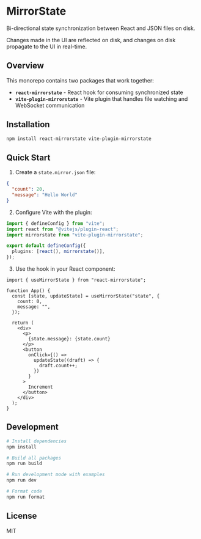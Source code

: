 # MirrorState

Bi-directional state synchronization between React and JSON files on disk.

Changes made in the UI are reflected on disk, and changes on disk propagate to the UI in real-time.

## Overview

This monorepo contains two packages that work together:

- **`react-mirrorstate`** - React hook for consuming synchronized state
- **`vite-plugin-mirrorstate`** - Vite plugin that handles file watching and WebSocket communication

## Installation

```bash
npm install react-mirrorstate vite-plugin-mirrorstate
```

## Quick Start

1. Create a `state.mirror.json` file:

```json
{
  "count": 20,
  "message": "Hello World"
}
```

2. Configure Vite with the plugin:

```typescript
import { defineConfig } from "vite";
import react from "@vitejs/plugin-react";
import mirrorstate from "vite-plugin-mirrorstate";

export default defineConfig({
  plugins: [react(), mirrorstate()],
});
```

3. Use the hook in your React component:

```tsx
import { useMirrorState } from "react-mirrorstate";

function App() {
  const [state, updateState] = useMirrorState("state", {
    count: 0,
    message: "",
  });

  return (
    <div>
      <p>
        {state.message}: {state.count}
      </p>
      <button
        onClick={() =>
          updateState((draft) => {
            draft.count++;
          })
        }
      >
        Increment
      </button>
    </div>
  );
}
```

## Development

```bash
# Install dependencies
npm install

# Build all packages
npm run build

# Run development mode with examples
npm run dev

# Format code
npm run format
```

## License

MIT


